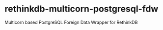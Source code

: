 rethinkdb-multicorn-postgresql-fdw
==================================

Multicorn based PostgreSQL Foreign Data Wrapper for RethinkDB
